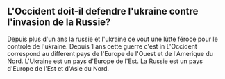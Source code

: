 ## L'Occident doit-il defendre l'ukraine contre l'invasion de la Russie?

Depuis plus d'un ans la russie et l'ukraine ce vout une lûtte féroce pour le controle de l'ukraine. Depuis 1 ans cette guerre c'est in 
L'Occident correspond au different pays de l'Europe de l'Ouest et de l'Amerique du Nord. L'Ukraine est un pays d'Europe de l'Est. La Russie est un pays d'Europe de l'Est et d'Asie du Nord.
